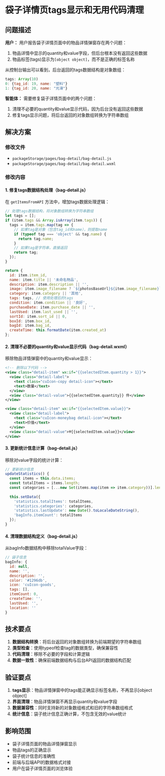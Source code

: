 # 袋子详情页tags显示和无用代码清理

## 问题描述

**用户：**
用户报告袋子详情页面中的物品详情弹窗存在两个问题：
1. 物品详情中显示的quantity和value字段，但后台根本没有返回这些数据
2. 物品标签(tags)显示为`[object object]`，而不是正确的标签名称

从控制台输出可以看到，后台返回的tags数据结构是对象数组：
```javascript
tags: Array(10)
0: {tag_id: 19, name: "塑料"}
1: {tag_id: 20, name: "光滑"}
```

**智能体：**
需要修复袋子详情页面中的两个问题：
1. 清理不必要的quantity和value显示代码，因为后台没有返回这些数据
2. 修复tags显示问题，将后台返回的对象数组转换为字符串数组

## 解决方案

### 修改文件
- `packageStorage/pages/bag-detail/bag-detail.js`
- `packageStorage/pages/bag-detail/bag-detail.wxml`

### 修改内容

#### 1. 修复tags数据结构处理（bag-detail.js）

在 `getItemsFromAPI` 方法中，增加tags数据处理逻辑：

```javascript
// 处理tags数据结构，将对象数组转换为字符串数组
let tags = [];
if (item.tags && Array.isArray(item.tags)) {
  tags = item.tags.map(tag => {
    // 如果tag是对象（包含tag_id和name），则提取name
    if (typeof tag === 'object' && tag.name) {
      return tag.name;
    }
    // 如果tag是字符串，直接返回
    return tag;
  });
}

return {
  id: item.item_id,
  name: item.title || '未命名物品',
  description: item.description || '',
  image: item.image_filename ? `${photosBaseUrl}${item.image_filename}` : '/images/placeholder.png',
  category: item.category || '其他',
  tags: tags, // 使用处理后的tags
  condition: item.condition || '良好',
  purchaseDate: item.purchase_date || '',
  lastUsed: item.last_used || '',
  sortId: item.sort_id || 0,
  boxId: item.box_id,
  bagId: item.bag_id,
  createTime: this.formatDate(item.created_at)
};
```

#### 2. 清理不必要的quantity和value显示代码（bag-detail.wxml）

移除物品详情弹窗中的quantity和value显示：

```xml
<!-- 删除以下代码 -->
<view class="detail-item" wx:if="{{selectedItem.quantity > 1}}">
  <view class="detail-label">
    <text class="cuIcon-copy detail-icon"></text>
    <text>数量</text>
  </view>
  <view class="detail-value">{{selectedItem.quantity}} 件</view>
</view>

<view class="detail-item" wx:if="{{selectedItem.value}}">
  <view class="detail-label">
    <text class="cuIcon-moneybag detail-icon"></text>
    <text>价值</text>
  </view>
  <view class="detail-value">¥{{selectedItem.value}}</view>
</view>
```

#### 3. 更新统计信息计算（bag-detail.js）

移除对value字段的统计计算：

```javascript
// 更新统计信息
updateStatistics() {
  const items = this.data.items;
  const totalItems = items.length;
  const categories = [...new Set(items.map(item => item.category))].length;
  
  this.setData({
    'statistics.totalItems': totalItems,
    'statistics.categories': categories,
    'statistics.lastUpdate': new Date().toLocaleDateString(),
    'bagInfo.itemCount': totalItems
  });
}
```

#### 4. 清理数据结构定义（bag-detail.js）

从bagInfo数据结构中移除totalValue字段：

```javascript
// 袋子信息
bagInfo: {
  id: null,
  name: '',
  description: '',
  color: '#1296db',
  icon: 'cuIcon-goods',
  tags: [],
  itemCount: 0,
  createTime: '',
  lastUsed: '',
  location: ''
}
```

## 技术要点

1. **数据结构转换**：将后台返回的对象数组转换为前端期望的字符串数组
2. **类型检查**：使用typeof检查tag的数据类型，确保兼容性
3. **代码清理**：移除不必要的字段和计算逻辑
4. **数据一致性**：确保前端数据结构与后台API返回的数据结构匹配

## 验证要点

1. **tags显示**：物品详情弹窗中的tags能正确显示标签名称，不再显示[object object]
2. **界面清理**：物品详情弹窗不再显示quantity和value字段
3. **数据兼容性**：同时支持新的对象数组格式和旧的字符串数组格式
4. **统计信息**：袋子统计信息正确计算，不包含无效的value统计

## 影响范围

- 袋子详情页面的物品详情弹窗显示
- 物品tags的正确显示
- 袋子统计信息的准确性
- 前端与后端API的数据格式对接
- 用户在袋子详情页面的浏览体验